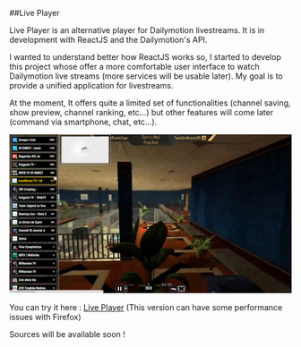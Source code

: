 ##Live Player

Live Player is an alternative player for Dailymotion livestreams. It is in development with ReactJS and the Dailymotion's API.

I wanted to understand better how ReactJS works so, I started to develop this project whose offer a more comfortable user interface to watch Dailymotion live streams (more services will be usable later). My goal is to provide a unified application for livestreams.

At the moment, It offers quite a limited set of functionalities (channel saving, show preview, channel ranking, etc...) but other features will come later (command via smartphone, chat, etc...).


![player](/public/images/player.png)

You can try it here : [Live Player](http://player.apox.fr)
(This version can have some performance issues with Firefox)

Sources will be available soon !
